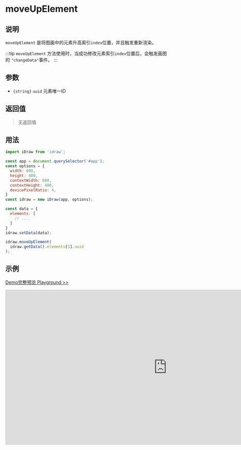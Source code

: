 # moveUpElement

## 说明

`moveUpElement` 是将图画中的元素升高索引`index`位置，并且触发重新渲染。

:::tip
`moveUpElement` 方法使用时，当成功修改元素索引`index`位置后，会触发画图的 `"changeData"`事件。
:::

## 参数

- `{string}` `uuid` 元素唯一ID

## 返回值

> 无返回值

## 用法

```js
import iDraw from 'idraw';

const app = document.querySelector('#app');
const options = {
  width: 600,
  height: 400,
  contextWidth: 600,
  contextHeight: 400,
  devicePixelRatio: 4,
}
const idraw = new iDraw(app, options);

const data = {
  elements: [
    // ....
  ]
}
idraw.setData(data);

idraw.moveUpElement(
  idraw.getData().elements[1].uuid
);
```

## 示例

[Demo完整预览 Playground >>](https://idraw.js.org/playground/?demo=api-moveUpElement)

<iframe 
  src="https://idraw.js.org/playground/?demo=api-moveUpElement&header=false&sider=false&default-editor-split=37" 
  width="1000" height="480" frameborder="no" border="0"
  style="border: 1px solid #cecece; margin: 0px auto;"
></iframe>